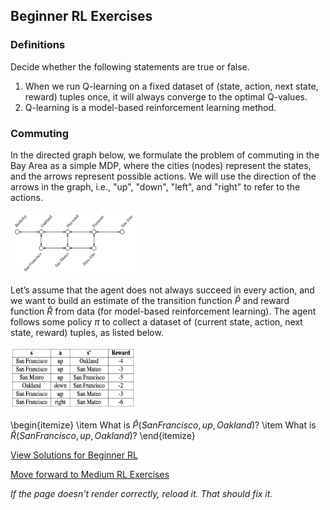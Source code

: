 ## Beginner RL Exercises

### Definitions
Decide whether the following statements are true or false.
1. When we run Q-learning on a fixed dataset of (state, action, next state, reward) tuples once, it will always converge to the optimal Q-values. 
2. Q-learning is a model-based reinforcement learning method. 

### Commuting
In the directed graph below, we formulate the problem of commuting in the Bay Area as a simple MDP, where the cities (nodes) represent the states, and the arrows represent possible actions. We will use the direction of the arrows in the graph, i.e., "up", "down", "left", and "right" to refer to the actions.

<img src="https://github.com/UMdecisionsupport/DecisionSupport2023/blob/main/images/Bay1.png" width="200" height="100">


Let’s assume that the agent does not always succeed in every action, and we want to build an estimate of the transition function $\hat{P}$ and reward function $\hat{R}$ from data (for model-based reinforcement learning). The agent follows some policy $\pi$ to collect a dataset of (current state, action, next state, reward) tuples, as listed below.

<img src="https://github.com/UMdecisionsupport/DecisionSupport2023/blob/main/images/Bay2.png" width="200" height="100">

\begin{itemize}
    \item What is $\hat{P}(San Francisco, up, Oakland)$?
    \item What is $\hat{R}(San Francisco, up, Oakland)$?
\end{itemize}


[View Solutions for Beginner RL](https://github.com/UMdecisionsupport/DecisionSupport2023/blob/main/RL/Solutions/Beginner_Solutions.md)

[Move forward to Medium RL Exercises](https://github.com/UMdecisionsupport/DecisionSupport2023/blob/main/RL/Medium.md)

*If the page doesn't render correctly, reload it. That should fix it.*
